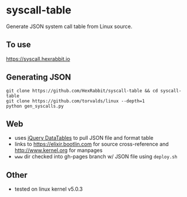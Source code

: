# syscall-table

Generate JSON system call table from Linux source.

## To use
https://syscall.hexrabbit.io

## Generating JSON
```
git clone https://github.com/HexRabbit/syscall-table && cd syscall-table
git clone https://github.com/torvalds/linux --depth=1
python gen_syscalls.py
```

## Web
* uses [jQuery DataTables](http://datatables.net/) to pull JSON file and format table
* links to https://elixir.bootlin.com for source cross-reference and http://www.kernel.org for manpages
* `www` dir checked into gh-pages branch w/ JSON file using `deploy.sh`

## Other
* tested on linux kernel v5.0.3
